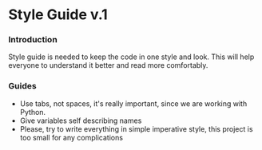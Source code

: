 # Style Guide v.1



### Introduction
Style guide is needed to keep the code in one style and look. This will help everyone to understand it better and read more comfortably.

### Guides
+ Use tabs, not spaces, it's really important, since we are working with Python.
+ Give variables self describing names
+ Please, try to write everything in simple imperative style, this project is too small for any complications
